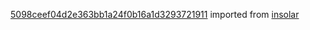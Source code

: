 [5098ceef04d2e363bb1a24f0b16a1d3293721911](https://github.com/insolar/insolar/commit/5098ceef04d2e363bb1a24f0b16a1d3293721911) imported from [insolar](https://github.com/insolar/insolar)
